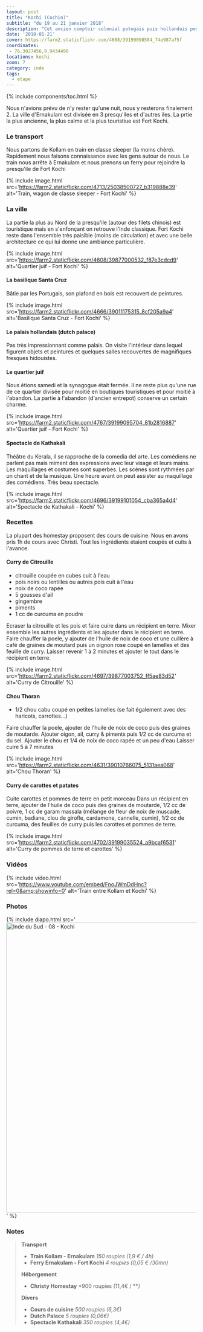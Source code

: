 ```yaml
---
layout: post
title: "Kochi (Cochin)"
subtitle: "du 19 au 21 janvier 2018"
description: "Cet ancien comptoir colonial potugais puis hollandais possède une atmosphère bien agréable"
date: '2018-01-21'
cover: https://farm2.staticflickr.com/4608/39199098584_74e987a75f
coordinates:
 - 76.3027456,9.9434496
locations: kochi
zoom: 7
category: inde
tags:
  - etape
---
```


{% include components/toc.html %}

Nous n'avions prévu de n'y rester qu'une nuit, nous y resterons finalement 2. La ville d'Ernakulam est divisée en 3 presqu'iles et d'autres iles. La prtie la plus ancienne, la plus calme et la plus touristiue est Fort Kochi.

### Le transport

Nous partons de Kollam en train en classe sleeper (la moins chère). Rapidement nous faisons connaissance avec les gens autour de nous. Le train nous arrête à Ernakulam et nous prenons un ferry pour rejoindre la presqu'ile de Fort Kochi

{% include image.html
  src='https://farm2.staticflickr.com/4713/25038500727_b319888e39'
  alt='Train, wagon de classe sleeper - Fort Kochi'
%}

### La ville

La partie la plus au Nord de la presqu'ile (autour des filets chinois) est touristique mais en s'enfonçant on retrouve l'Inde classique. Fort Kochi reste dans l'ensemble très paisible (moins de circulation) et avec une belle architecture ce qui lui donne une ambiance particulière.

{% include image.html
  src='https://farm2.staticflickr.com/4608/39877000532_f87e3cdcd9'
  alt='Quartier juif - Fort Kochi'
%}

#### La basilique Santa Cruz

Bâtie par les Portugais, son plafond en bois est recouvert de peintures.

{% include image.html
  src='https://farm2.staticflickr.com/4666/39011175315_8cf205a9a4'
  alt='Basilique Santa Cruz - Fort Kochi'
%}

#### Le palais hollandais (dutch palace)

Pas très impressionnant comme palais. On visite l'intérieur dans lequel figurent objets et peintures et quelques salles recouvertes de magnifiques fresques hidouistes.

#### Le quartier juif

Nous étions samedi et la synagogue était fermée. Il ne reste plus qu'une rue de ce quartier divisée pour moitié en boutiques touristiques et pour moitié à l'abandon. La partie à l'abandon (d'ancien entrepot) conserve un certain charme.

{% include image.html
  src='https://farm2.staticflickr.com/4767/39199095704_81b2816887'
  alt='Quartier juif - Fort Kochi'
%}

#### Spectacle de Kathakali

Théâtre du Kerala, il se rapproche de la comedia del arte. Les comédiens ne parlent pas mais miment des expressions avec leur visage et leurs mains. Les maquillages et costumes sont superbes. Les scènes sont rythmées par un chant et de la musique. Une heure avant on peut assister au maquillage des comédiens. Très beau spectacle.

{% include image.html
  src='https://farm2.staticflickr.com/4696/39199101054_cba365a4d4'
  alt='Spectacle de Kathakali - Kochi'
%}

### Recettes

La plupart des homestay proposent des cours de cuisine. Nous en avons pris 1h de cours avec Christi. Tout les ingrédients étaient coupés et cuits à l'avance.

#### Curry de Citrouille

- citrouille coupée en cubes cuit à l'eau
- pois noirs ou lentilles ou autres pois cuit à l'eau
- noix de coco rapée
- 5 gousses d'ail
- gingembre
- piments
- 1 cc de curcuma en poudre

Ecraser la citrouille et les pois et faire cuire dans un récipient en terre.
Mixer ensemble les autres ingrédients et les ajouter dans le récipient en terre.
Faire chauffer la poele, y ajouter de l'huile de noix de coco et une cuillère à café de graines de moutard puis un oignon rose coupé en lamelles et des feuille de curry. Laisser revenir 1 à 2 minutes et ajouter le tout dans le récipient en terre.

{% include image.html
  src='https://farm2.staticflickr.com/4697/39877003752_ff5ae83d52'
  alt='Curry de Citrouille'
%}


#### Chou Thoran

- 1/2 chou cabu coupé en petites lamelles (se fait également avec des haricots, carrottes...) 

Faire chauffer la poele, ajouter de l'huile de noix de coco puis des graines de moutarde.
Ajouter oigon, ail, curry & piments puis 1/2 cc de curcuma et du sel.
Ajouter le chou et 1/4 de noix de coco rapée et un peu d'eau
Laisser cuire 5 à 7 minutes

{% include image.html
  src='https://farm2.staticflickr.com/4631/39010766075_5131aea068'
  alt='Chou Thoran'
%}

#### Curry de carottes et patates

Cuite carottes et pommes de terre en petit morceau
Dans un récipient en terre, ajouter de l'huile de coco puis des graines de moutarde, 1/2 cc de poivre, 1 cc de garam massala (mélange de fleur de noix de muscade, cumin, badiane, clou de girofle, cardamone, cannelle, cumin), 1/2 cc de curcuma, des feuilles de curry puis les carottes et pommes de terre.

{% include image.html
  src='https://farm2.staticflickr.com/4702/39199035524_a9bcaf6531'
  alt='Curry de pommes de terre et carottes'
%}

### Vidéos

{% include video.html
  src='https://www.youtube.com/embed/FnoJWmDdHnc?rel=0&amp;showinfo=0'
  alt='Train entre Kollam et Kochi'
%}

### Photos

{% include diapo.html
  src='<a data-flickr-embed="true"  href="https://www.flickr.com/photos/planitude/albums/72157691013506241" title="Inde du Sud - 08 - Kochi"><img src="https://farm5.staticflickr.com/4608/39877000532_f87e3cdcd9_b.jpg" width="1024" height="768" alt="Inde du Sud - 08 - Kochi"></a><script async src="//embedr.flickr.com/assets/client-code.js" charset="utf-8"></script>'
%}

### Notes

>**Transport**
>
>- **Train Kollam - Ernakulam** *150 roupies (1,9 € / 4h)*
>- **Ferry Ernakulam - Fort Kochi** *4 roupies (0,05 € /30mn)*
>
>**Hébergement**
>
>- **Christy Homestay** *900 roupies (11,4€ / ***)*
>
>**Divers**
>
>- **Cours de cuisine** *500 roupies (6,3€)*
>- **Dutch Palace** *5 roupies (0,06€)*
>- **Spectacle Kathakali** *350 roupies (4,4€)*
